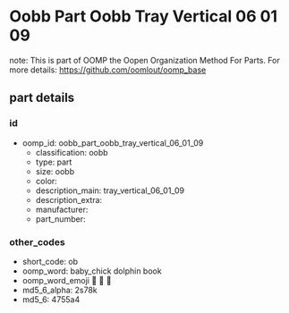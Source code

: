 # Oobb Part Oobb Tray Vertical 06 01 09  

note: This is part of OOMP the Oopen Organization Method For Parts. For more details: https://github.com/oomlout/oomp_base

##  part details





### id
* oomp_id: oobb_part_oobb_tray_vertical_06_01_09
  * classification: oobb
  * type: part
  * size: oobb
  * color: 
  * description_main: tray_vertical_06_01_09
  * description_extra: 
  * manufacturer: 
  * part_number: 

### other_codes
* short_code: ob
* oomp_word: baby_chick dolphin book
* oomp_word_emoji :baby_chick: :dolphin: :book:
* md5_6_alpha: 2s78k
* md5_6: 4755a4